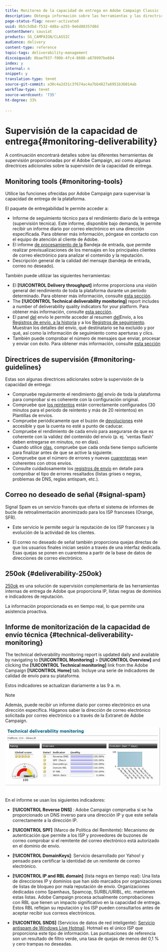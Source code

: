 ```yaml
---
title: Monitoreo de la capacidad de entrega en Adobe Campaign Classic
description: Obtenga información sobre las herramientas y las directrices sobre la supervisión de la entrega en Adobe Campaign Classic.
page-status-flag: never-activated
uuid: 0b5c5dbd-f532-4d8a-a255-9e6d88357d8d
contentOwner: sauviat
products: SG_CAMPAIGN/CLASSIC
audience: delivery
content-type: reference
topic-tags: deliverability-management
discoiquuid: 0baef937-f00b-4fc4-8608-a870997be684
index: y
internal: n
snippet: y
translation-type: tm+mt
source-git-commit: a30c4a2d31c3f674ac4a7bb4827a6951b36014ab
workflow-type: tm+mt
source-wordcount: '735'
ht-degree: 33%

---
```



# Supervisión de la capacidad de entrega{#monitoring-deliverability}

A continuación encontrará detalles sobre las diferentes herramientas de supervisión proporcionadas por el Adobe Campaign, así como algunas directrices adicionales sobre la supervisión de la capacidad de entrega.

## Monitoring tools {#monitoring-tools}

Utilice las funciones ofrecidas por Adobe Campaign para supervisar la capacidad de entrega de la plataforma.

El paquete de entregabilidad le permite acceder a:

* Informe de seguimiento técnico para el rendimiento diario de la entrega (supervisión técnica). Este informe, disponible bajo demanda, le permite recibir un informe diario por correo electrónico en una dirección especificada. Para obtener más información, póngase en contacto con el equipo de atención al cliente de Adobe.
* El informe [de procesamiento de la](../../delivery/using/inbox-rendering.md) Bandeja de entrada, que permite realizar previsualizaciones de los mensajes en los principales clientes de correo electrónico para analizar el contenido y la reputación.
* Descripción general de la calidad del mensaje (bandeja de entrada, correo no deseado).

También puede utilizar las siguientes herramientas:

* El **[!UICONTROL Delivery throughput]** informe proporciona una visión general del rendimiento de toda la plataforma durante un período determinado. Para obtener más información, consulte [esta sección](../../reporting/using/global-reports.md#delivery-throughput).
* The **[!UICONTROL Technical deliverability monitoring]** report includes a number of deliverability quality indicators for your platform. Para obtener más información, consulte [esta sección](#technical-deliverability-monitoring).
* El panel [del](../../delivery/using/monitoring-a-delivery.md#delivery-dashboard) envío le permite acceder al resumen [del](../../delivery/using/monitoring-a-delivery.md#delivery-summary)Envío, a los [Registros de envío, a la historia](../../delivery/using/monitoring-a-delivery.md#delivery-logs-and-history) y a los [Registros de seguimiento](../../delivery/using/monitoring-a-delivery.md#tracking-logs). Muestran los detalles del envío, qué destinatario se ha excluido y por qué, así como la información de seguimiento como aperturas y clics. <!--For more on this, see [Monitoring a delivery](../../delivery/using/monitoring-a-delivery.md).-->
* También puede comprobar el número de mensajes que enviar, procesar y enviar con éxito. Para obtener más información, consulte [esta sección](../../delivery/using/monitoring-a-delivery.md#number-of-messages-sent)
   <!--[SpamAssassin](../../installation/using/configuring-spamassassin.md)?-->

## Directrices de supervisión {#monitoring-guidelines}

Estas son algunas directrices adicionales sobre la supervisión de la capacidad de entrega:

* Compruebe regularmente el rendimiento [del](../../reporting/using/global-reports.md#delivery-throughput) envío de toda la plataforma para comprobar si es coherente con la configuración original.
* Compruebe que [los reintentos](../../delivery/using/understanding-delivery-failures.md#retries-after-a-delivery-temporary-failure) están correctamente configurados (30 minutos para el período de reintento y más de 20 reintentos) en Plantillas de envíos.
* Compruebe periódicamente que el buzón de [devoluciones](../../delivery/using/understanding-delivery-failures.md#bounce-mail-management) esté accesible y que la cuenta no esté a punto de caducar.
* Compruebe el rendimiento de cada envío para asegurarse de que es coherente con la validez del contenido del envío (p. ej. &#39;ventas flash&#39; deben entregarse en minutos, no en días).
* Cuando utilice [olas](../../delivery/using/steps-sending-the-delivery.md#sending-using-multiple-waves), compruebe que cada onda tiene tiempo suficiente para finalizar antes de que se active la siguiente.
* Compruebe que el número de errores y nuevas [cuarentenas](../../delivery/using/understanding-quarantine-management.md) sean coherentes con otros envíos.
* Consulte cuidadosamente los [registros de envío](../../delivery/using/monitoring-a-delivery.md#delivery-logs-and-history) en detalle para comprobar el tipo de errores resaltados (listas grises o negras, problemas de DNS, reglas antispam, etc.).

## Correo no deseado de señal {#signal-spam}

Signal Spam es un servicio francés que oferta el sistema de informes de bucle de retroalimentación anonimizado para los ISP franceses (Orange, SFR).

* Este servicio le permite seguir la reputación de los ISP franceses y la evolución de la actividad de los clientes.

* El correo no deseado de señal también proporciona quejas directas de que los usuarios finales inician sesión a través de una interfaz dedicada. Esas quejas se ponen en cuarentena a partir de la base de datos de direcciones de correo electrónico.

## 250ok {#deliverability-250ok}

[250ok](https://250ok.com/) es una solución de supervisión complementaria de las herramientas internas de entrega de Adobe que proporciona IP, listas negras de dominios e indicadores de reputación.

La información proporcionada es en tiempo real, lo que permite una asistencia proactiva.

## Informe de monitorización de la capacidad de envío técnica {#technical-deliverability-monitoring}

The technical deliverability monitoring report is updated daily and available by navigating to **[!UICONTROL Monitoring]** > **[!UICONTROL Overview]** and clicking the **[!UICONTROL Technical monitoring]** link from the Adobe Campaign **[!UICONTROL Home]** tab. Incluye una serie de indicadores de calidad de envío para su plataforma.

Estos indicadores se actualizan diariamente a las 9 a. m.

>[!NOTE]
>
>Además, puede recibir un informe diario por correo electrónico en una dirección específica. Háganos saber la dirección de correo electrónico solicitada por correo electrónico o a través de la Extranet de Adobe Campaign.

![](assets/s_tn_del_monitoring.png)

En el informe se usan los siguientes indicadores:

* **[!UICONTROL Reverse DNS]** : Adobe Campaign comprueba si se ha proporcionado un DNS inverso para una dirección IP y que este señala correctamente a la dirección IP.

* **[!UICONTROL SPF]** (Marco de Política del Remitente): Mecanismo de autenticación que permite a los ISP y proveedores de buzones de correo comprobar si el remitente del correo electrónico está autorizado en el dominio de envío.

* **[!UICONTROL DomainKeys]**: Servicio desarrollado por Yahoo! y pensado para certificar la identidad de un remitente de correo electrónico.

* **[!UICONTROL IP and RBL domain]** (lista negra en tiempo real): Una lista de direcciones IP y dominios que han sido marcados por organizaciones de listas de bloqueo por mala reputación de envío. Organizaciones dedicadas como Spamhaus, Spamcop, SURBL/URIBL, etc. mantienen estas listas. Adobe Campaign procesa actualmente comprobaciones con RBL que tienen un impacto significativo en la capacidad de entrega. Estos RBL reflejan su reputación y los ISP pueden consultarlos antes de aceptar recibir sus correos electrónicos.

* **[!UICONTROL SNDS]** (Servicios de datos de red inteligente): [Servicio antispam de Windows Live Hotmail](https://sendersupport.olc.protection.outlook.com/snds/FAQ.aspx). Hotmail es el único ISP que proporciona este tipo de información. Las puntuaciones de referencia son un resultado de filtro verde, una tasa de quejas de menos del 0,1 % y cero trampas no deseadas.

<!--### Delivery Reports - Broadcast Statistics {#broadcast-statistics}

Each delivery will generate a broadcast statistics report when you open a delivery in the “Deliveries List”, which includes some reputation metrics that may impact your deliverability.-->
